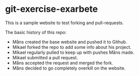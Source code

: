 # git-exercise-exarbete
This is a sample website to test forking and pull-requests.

The basic history of this repo:
- Måns created the base website and pushed it to Github.
- Mikael forked the repo to add some info about his project.
- Mikael regularly pulled to keep up with pushes Måns made.
- Mikael submitted a pull request.
- Måns accepted the request and merged the fork.
- Måns decided to go completely overkill on the website.